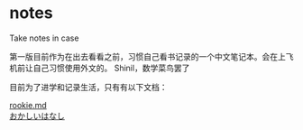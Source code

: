 # notes
 Take notes in case

第一版目前作为在出去看看之前，习惯自己看书记录的一个中文笔记本。会在上飞机前让自己习惯使用外文的。
Shinil，数学菜鸟罢了

目前为了进学和记录生活，只有有以下文档：

[rookie.md](/入门/rookie.md)  
[おかしいはなし](urouro/okashiihanashi.md)